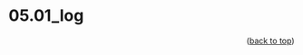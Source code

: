 <a name="topage"></a>

# 05.01_log



[^1]:foot of page


<p align="right">(<a href="#topage">back to top</a>)</p>
<br/>
<br/>
